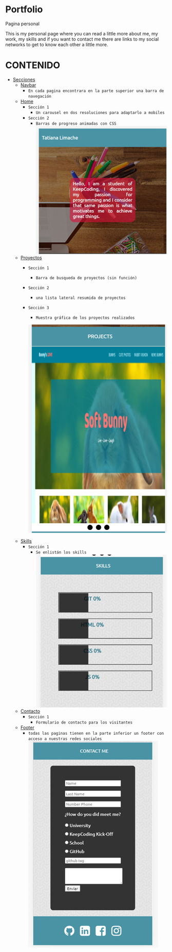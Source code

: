 # Portfolio
Pagina personal
 
This is my personal page where you can read a little more about me, my work, my skills and if you want to contact me there are links to my social networks to get to know each other a little more.
# CONTENIDO

- [Secciones](#.)
  - [Navbar](#Navbar)
    - `En cada pagina encontrara en la parte superior una barra de navegación`
  - [Home](#Home)
    - `Sección 1`
      - `Un carousel en dos resoluciones para adaptarlo a mobiles`      
    - `Sección 2`
      - `Barras de progreso animadas con CSS`
     ![home page](./img/header-page.png)
  - [Proyectos](#Proyectos)
    - `Sección 1`
      - `Barra de busqueda de proyectos (sin función)`
    - `Sección 2`
      - `una lista lateral resumida de proyectos`
    - `Sección 3`
      - `Muestra gráfica de los proyectos realizados `

      ![home page](./img/projects-page.png)
  - [Skills](#Skills)
    - `Sección 1`
      - `Se enlistán los skills`
      ![home page](./img/skills-page.png)
  - [Contacto](#Contacto)
    - `Sección 1`
      - `Formulario de contacto para los visitantes`      
  - [Footer](#Footer)
    - `todas las paginas tienen en la parte inferior un footer con acceso a nuestras redes sociales`
      ![home page](./img/contact-page.png)
#
